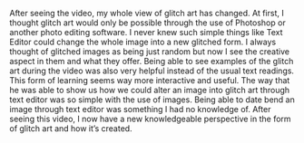 After seeing the video, my whole view of glitch art has changed. At first, I thought glitch art would only be possible through the use of Photoshop or another photo editing software. I never knew such simple things like Text Editor could change the whole image into a new glitched form. I always thought of glitched images as being just random but now I see the creative aspect in them and what they offer.
Being able to see examples of the glitch art during the video was also very helpful instead of the usual text readings. This form of learning seems way more interactive and useful. The way that he was able to show us how we could alter an image into glitch art through text editor was so simple with the use of images. Being able to date bend an image through text editor was something I had no knowledge of. After seeing this video, I now have a new knowledgeable perspective in the form of glitch art and how it’s created.
